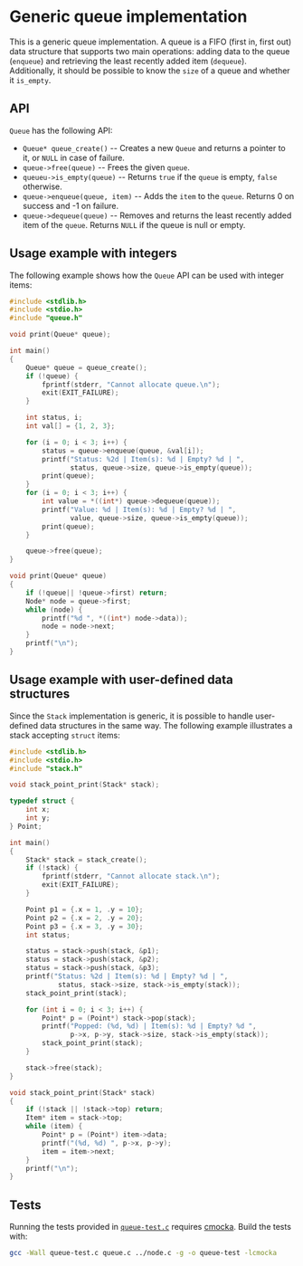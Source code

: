 # Generic queue implementation

This is a generic queue implementation. A queue is a FIFO (first in, first out) data structure that supports two main operations: adding data to the queue (`enqueue`) and retrieving the least recently added item (`dequeue`). Additionally, it should be possible to know the `size` of a queue and whether it `is_empty`. 

## API

`Queue` has the following API:
  * `Queue* queue_create()` -- Creates a new `Queue` and returns a pointer to it, or `NULL` in case of failure.
  * `queue->free(queue)` -- Frees the given `queue`.
  * `queueu->is_empty(queue)` -- Returns `true` if the `queue` is empty, `false` otherwise.
  * `queue->enqueue(queue, item)` -- Adds the `item` to the `queue`. Returns 0 on success and -1 on failure.
  * `queue->dequeue(queue)` -- Removes and returns the least recently added item of the `queue`. Returns `NULL` if the queue is null or empty.

## Usage example with integers

The following example shows how the `Queue` API can be used with integer items:

```c
#include <stdlib.h>
#include <stdio.h>
#include "queue.h"

void print(Queue* queue);

int main()
{
    Queue* queue = queue_create();
    if (!queue) {
        fprintf(stderr, "Cannot allocate queue.\n");
        exit(EXIT_FAILURE);
    }

    int status, i;
    int val[] = {1, 2, 3};

    for (i = 0; i < 3; i++) {
        status = queue->enqueue(queue, &val[i]);
        printf("Status: %2d | Item(s): %d | Empty? %d | ",
               status, queue->size, queue->is_empty(queue));
        print(queue);
    }
    for (i = 0; i < 3; i++) {
        int value = *((int*) queue->dequeue(queue));
        printf("Value: %d | Item(s): %d | Empty? %d | ",
               value, queue->size, queue->is_empty(queue));
        print(queue);
    }

    queue->free(queue);
}

void print(Queue* queue)
{
    if (!queue|| !queue->first) return;
    Node* node = queue->first;
    while (node) {
        printf("%d ", *((int*) node->data));
        node = node->next;
    }
    printf("\n");
}
```

## Usage example with user-defined data structures

Since the `Stack` implementation is generic, it is possible to handle user-defined data structures in the same way. The following example illustrates a stack accepting `struct` items:

```c
#include <stdlib.h>
#include <stdio.h>
#include "stack.h"

void stack_point_print(Stack* stack);

typedef struct {
    int x;
    int y;
} Point;

int main()
{
    Stack* stack = stack_create();
    if (!stack) {
        fprintf(stderr, "Cannot allocate stack.\n");
        exit(EXIT_FAILURE);
    }

    Point p1 = {.x = 1, .y = 10};
    Point p2 = {.x = 2, .y = 20};
    Point p3 = {.x = 3, .y = 30};
    int status;

    status = stack->push(stack, &p1);
    status = stack->push(stack, &p2);
    status = stack->push(stack, &p3);
    printf("Status: %2d | Item(s): %d | Empty? %d | ",
            status, stack->size, stack->is_empty(stack));
    stack_point_print(stack);

    for (int i = 0; i < 3; i++) {
        Point* p = (Point*) stack->pop(stack);
        printf("Popped: (%d, %d) | Item(s): %d | Empty? %d ",
               p->x, p->y, stack->size, stack->is_empty(stack));
        stack_point_print(stack);
    }

    stack->free(stack);
}

void stack_point_print(Stack* stack)
{
    if (!stack || !stack->top) return;
    Item* item = stack->top;
    while (item) {
        Point* p = (Point*) item->data;
        printf("(%d, %d) ", p->x, p->y);
        item = item->next;
    }
    printf("\n");
}
```

## Tests

Running the tests provided in [`queue-test.c`](https://github.com/alexandra-zaharia/cdslib/blob/master/Queue/queue-test.c) requires [cmocka](https://cmocka.org). Build the tests with:

```bash
gcc -Wall queue-test.c queue.c ../node.c -g -o queue-test -lcmocka
```
